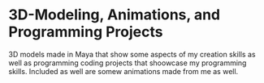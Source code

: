 # 3D-Modeling, Animations, and Programming Projects
3D models made in Maya that show some aspects of my creation skills as well as programming coding projects that shoowcase my programming skills. Included as well are somew animations made from me as well.
